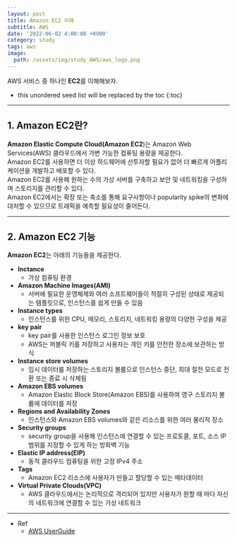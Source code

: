 ```yaml
---
layout: post
title: Amazon EC2 이해
subtitle: AWS
date: '2022-06-02 4:00:00 +0900'
category: study
tags: aws
image:
  path: /assets/img/study_AWS/aws_logo.png
---
```


AWS 서비스 중 하나인 **EC2**를 이해해보자.

<!--more-->

* this unordered seed list will be replaced by the toc
{:toc}

<hr/>

## 1. Amazon EC2란?

**Amazon Elastic Compute Cloud(Amazon EC2**)는 Amazon Web Services(AWS) 클라우드에서 가변 가능한 컴퓨팅 용량을 제공한다.<br>
Amazon EC2를 사용하면 더 이상 하드웨어에 선투자할 필요가 없어 더 빠르게 어플리케이션을 개발하고 배포할 수 있다.<br>
Amazon EC2를 사용해 원하는 수의 가상 서버를 구축하고 보안 및 네트워킹을 구성하며 스토리지를 관리할 수 있다.<br>
Amazon EC2에서는 확장 또는 축소를 통해 요구사항이나 popularity spike의 변화에 대처할 수 있으므로 트래픽을 예측할 필요성이 줄어든다.

<hr/>

## 2. Amazon EC2 기능

**Amazon EC2**는 아래의 기능들을 제공한다.

* **Inctance** 
  + 가상 컴퓨팅 환경
* **Amazon Machine Images(AMI)** 
  + 서버에 필요한 운영체제와 여러 소프트웨어들이 적절히 구성된 상태로 제공되는 템플릿으로, 인스턴스를 쉽게 만들 수 있음
* **Instance types** 
  + 인스턴스를 위한 CPU, 메모리, 스토리지, 네트워킹 용량의 다양한 구성을 제공
* **key pair**
  + key pair를 사용한 인스턴스 로그인 정보 보호
  + AWS는 퍼블릭 키를 저장하고 사용자는 개인 키를 안전한 장소에 보관하는 방식
* **Instance store volumes** 
  + 임시 데이터를 저장하는 스토리지 볼륨으로 인스턴스 중단, 최대 절전 모드로 전환 또는 종료 시 삭제됨
* **Amazon EBS volumes** 
  + Amazon Elastic Block Store(Amazon EBS)를 사용하여 영구 스토리지 볼륨에 데이터를 저장
* **Regions and Availability Zones** 
  + 인스턴스와 Amazon EBS volumes와 같은 리소스를 위한 여러 물리적 장소
* **Security groups**
  + security group을 사용해 인스턴스에 연결할 수 있는 프로토콜, 포트, 소스 IP 범위를 지정할 수 있게 하는 방화벽 기능
* **Elastic IP address(EIP)** 
  + 동적 클라우드 컴퓨팅을 위한 고정 IPv4 주소
* **Tags** 
  + Amazon EC2 리소스에 사용자가 만들고 할당할 수 있는 메타데이터
* **Virtual Private Clouds(VPC)** 
  + AWS 클라우드에서는 논리적으로 격리되어 있지만 사용자가 원할 때 마다 자신의 네트워크에 연결할 수 있는 가상 네트워크

<hr/>

* Ref
  - [AWS UserGuide](https://docs.aws.amazon.com/ko_kr/AWSEC2/latest/UserGuide/concepts.html)